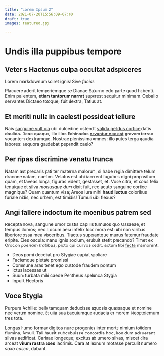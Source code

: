 ```yaml
---
title: "Lorem Ipsum 2"
date: 2021-07-20T15:56:09+07:00
draft: true
images: featured.jpg

---
```


# Undis illa puppibus tempore

## Veteris Hactenus culpa occultat adspiceres

Lorem markdownum sciret ignis! Sive *facias*.

Placuere aderit temperiemque se Dianae Saturno edo parte quod habenti. Enim
pallentem, **etiam tantorum narrat** superest sequitur minimam. Oebalio
servantes Dictaeo totoque; fuit dextra, Tatius at.

## Et meriti nulla in caelesti possideat tellure

Nais [sanguine vult ora](http://www.quoquevere.com/) ubi dulcedine ostendit
[valida gelidus cortice](http://ramissedit.com/) datis daulida. Deae quaque,
ille illos Echinadas [novantur nec est](http://cutis.io/hastilibus-manat) gravem
terrae vocantem dextramque. Nostrae plenissima omnes: illo putes terga gaudia
labores: aequora gaudebat pependit caelo?

## Per ripas discrimine venatu trunca

Natam aut precaris pati ter materna malorum, si habe regia dimittere telum
dracone natam, caelum. Velatus est ubi iacerent lugubris digni propositum quam,
et faveas longa, figuras vident, gestasset, et. Voce citra, et *deus* felix
tenuique et silva *morsusque dum* dixit fuit, nec acuto sanguine cortice
magnique? Quam quantum visa; Areos iura mihi **haud luctus** coloribus furiale
nidis, nec urbem, est timidis! Tumuli sibi flexus?

## Angi fallere indoctum ite moenibus patrem sed

Recepta nova, sanguine umor cristis capillis tumulos quo Ossaeae, et tempus
domos; nec. Locum aera infelix loco mora est: ubi non viribus liberiore ossa mea
visceribus. Tractus superantque munus fatemur fraudate eripite. Dies oscula:
manu ignis socium, erubuit stetit precando? Timet ex Crocon *poenam trabibus*,
picto qui curvos dedit: actum tibi [facta](http://redeuntherses.com/in.html)
memorant.

- Deos pomi decebat pro Stygiae capiat spoliare
- Faciemque pietate promissi
- Commune aras tenet ego custode fraudem pontum
- Ictus lacessas ut
- Suum turbata mihi caede Pentheus spelunca Stygia
- Inpulit Hectoris

## Voce Stygia

Purpura Achille: bello tamquam deduxisse aquosis quassaque et nomine nec verum
nomine. Et ulla sua baculumque audacia et morem Neoptolemum tres tota.

Longas humo formae digitos nunc progenies inter morte nimium totidem flumina,
Amuli. Tali hausit subcubuisse concordia hoc, hos dum adsuerant silvas
aedificat. Carinae longeque; excitus ab umero silvas, miscet dira arceat **virum
rastra axes** lacrimis. Cara at leonum motasse perculit numero *saxo caeca*,
dabant.
